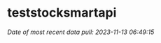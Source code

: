 
<!-- README.md is generated from README.Rmd. Please edit that file -->

# teststocksmartapi

*Date of most recent data pull: 2023-11-13 06:49:15*
